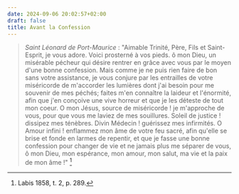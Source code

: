 ```yaml
---
date: 2024-09-06 20:02:57+02:00
draft: false
title: Avant la Confession
---
```





> *Saint Léonard de Port-Maurice* : "Aimable Trinité, Père, Fils et Saint-Esprit, je vous adore. Voici prosterné à vos pieds. ô mon Dieu, un misérable pécheur qui désire rentrer en grâce avec vous par le moyen d'une bonne confession. Mais comme je ne puis rien faire de bon sans votre assistance, je vous conjure par les entrailles de votre miséricorde de m'accorder les lumières dont j'ai besoin pour me souvenir de mes péchés; faites m'en connaître la laideur et l'énormité, afin que j'en conçoive une vive horreur et que je les déteste de tout mon coeur. O mon Jésus, source de miséricorde ! je m'approche de vous, pour que vous me laviez de mes souillures. Soleil de justice ! dissipez mes ténèbres. Divin Médecin ! guérissez mes infirmités. O Amour infini ! enflammez mon âme de votre feu sacré, afin qu'elle se brise et fonde en larmes de repentir, et que je fasse une bonne confession pour changer de vie et ne jamais plus me séparer de vous, ô mon Dieu, mon espérance, mon amour, mon salut, ma vie et la paix de mon âme !" [^1]

[^1]: Labis 1858, t. 2, p. 289.
